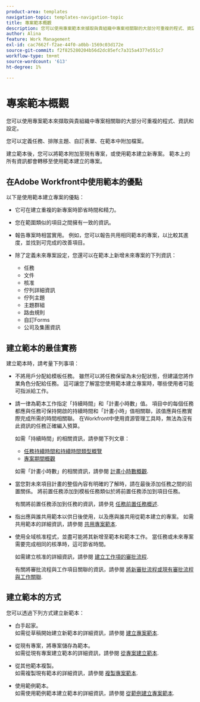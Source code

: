 ```yaml
---
product-area: templates
navigation-topic: templates-navigation-topic
title: 專案範本概觀
description: 您可以使用專案範本來擷取與貴組織中專案相關聯的大部分可重複的程式、資訊和設定。
author: Alina
feature: Work Management
exl-id: cac7662f-f2ae-44f0-a0bb-1569c03d172e
source-git-commit: f2f825280204b56d2dc85efc7a315a4377e551c7
workflow-type: tm+mt
source-wordcount: '613'
ht-degree: 1%

---
```


# 專案範本概觀

您可以使用專案範本來擷取與貴組織中專案相關聯的大部分可重複的程式、資訊和設定。

您可以定義任務、排隊主題、自訂表單、在範本中附加檔案。

建立範本後，您可以將範本附加至現有專案，或使用範本建立新專案。 範本上的所有資訊都會轉移至使用範本建立的專案。

## 在Adobe Workfront中使用範本的優點

以下是使用範本建立專案的優點：

* 它可在建立重複的新專案時節省時間和精力。
* 您在範圍類似的項目之間擁有一致的資訊。
* 報告專案時相當實用。 例如，您可以報告共用相同範本的專案，以比較其進度，並找到可完成的改善項目。
* 除了定義未來專案設定，您還可以在範本上新增未來專案的下列資訊：

   * 任務
   * 文件
   * 核准
   * 佇列詳細資訊
   * 佇列主題
   * 主題群組
   * 路由規則
   * 自訂Forms
   * 公司及集團資訊

## 建立範本的最佳實務

<!--
<p data-mc-conditions="QuicksilverOrClassic.Draft mode">(NOTE:this is not an extensive list, but we are updating it as we go.)</p>
-->

建立範本時，請考量下列事項：

* 不將用戶分配給模板任務。 雖然可以將任務保留為未分配狀態，但建議您將作業角色分配給任務。 這可讓您了解當您使用範本建立專案時，哪些使用者可能可指派給工作。
* 請一律為範本工作指定「持續時間」和「計畫小時數」值。 項目中的每個任務都應與任務可保持開啟的持續時間和「計畫小時」值相關聯，該值應與任務實際完成所需的時間相關聯。 在Workfront中使用資源管理工具時，無法為沒有此資訊的任務正確編入預算。

   如需「持續時間」的相關資訊，請參閱下列文章：

   * [任務持續時間和持續時間類型概覽](../../../manage-work/tasks/taskdurtn/task-duration-and-duration-type.md)
   * [專案期間概觀](../../../manage-work/projects/planning-a-project/project-duration.md)

   如需「計畫小時數」的相關資訊，請參閱 [計畫小時數概觀](../../../manage-work/tasks/task-information/planned-hours.md).

* 當您對未來項目計畫的整個內容有明確的了解時，請在最後添加任務之間的前置關係。 將前置任務添加到模板任務類似於將前置任務添加到項目任務。

   有關將前置任務添加到任務的資訊，請參見 [任務前置任務概述](../../../manage-work/tasks/use-prdcssrs/predecessors-overview.md).

* 指出應與誰共用範本以供日後使用，以及應與誰共用從範本建立的專案。 如需共用範本的詳細資訊，請參閱 [共用專案範本](../../../manage-work/projects/create-and-manage-templates/share-project-template.md).
* 使用全域核准程式，並盡可能將其新增至範本和範本工作。 當任務或未來專案需要完成相同的核準時，這可節省時間。

   如需建立核准的詳細資訊，請參閱 [建立工作項的審批流程](../../../administration-and-setup/customize-workfront/configure-approval-milestone-processes/create-approval-processes.md).

   有關將審批流程與工作項目關聯的資訊，請參閱 [將新審批流程或現有審批流程與工作關聯](../../../review-and-approve-work/manage-approvals/associate-approval-with-work.md).

## 建立範本的方式

您可以透過下列方式建立新範本：

* 白手起家。\
   如需從草稿開始建立新範本的詳細資訊，請參閱 [建立專案範本](../../../manage-work/projects/create-and-manage-templates/create-template.md).

* 從現有專案，將專案儲存為範本。\
   如需從現有專案建立範本的詳細資訊，請參閱 [從專案建立範本](../../../manage-work/projects/create-and-manage-templates/create-template-from-project.md).

* 從其他範本複製。\
   如需複製現有範本的詳細資訊，請參閱 [複製專案範本](../../../manage-work/projects/create-and-manage-templates/copy-template.md).

* 使用範例範本。\
   如需使用範例範本建立範本的詳細資訊，請參閱 [從範例建立專案範本](../../../manage-work/projects/create-and-manage-templates/create-templates-from-examples.md).
